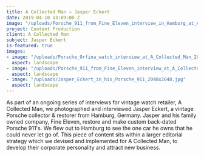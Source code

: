 ```yaml
---
title: A Collected Man – Jasper Eckert
date: 2019-04-10 13:09:00 Z
image: "/uploads/Porsche_911_from_Fine_Eleven_interview_in_Hamburg_at_A_Collected_Man_2048x2048.jpg"
project: Content Production
client: A Collected Man
subject: Jasper Eckert
is-featured: true
images:
- image: "/uploads/Porsche_Orfina_watch_interview_at_A_Collected_Man_2048x2048.jpg"
  aspect: landscape
- image: "/uploads/Porsche_911_from_Fine_Eleven_interview_at_A_Collected_Man_2048x2048.jpg"
  aspect: landscape
- image: "/uploads/Jasper_Eckert_in_his_Porsche_911_2048x2048.jpg"
  aspect: landscape
---
```


As part of an ongoing series of interviews for vintage watch retailer, A Collected Man, we photographed and interviewed Jasper Eckert, a vintage Porsche collector & restorer from Hamburg, Germany. Jasper and his family owned company, Fine Eleven, restore and make custom back-dated Porsche 911's. We flew out to Hamburg to see the one car he owns that he could never let go of. This piece of content sits within a larger editorial strategy which we devised and implemented for A Collected Man, to develop their corporate personality and attract new business.